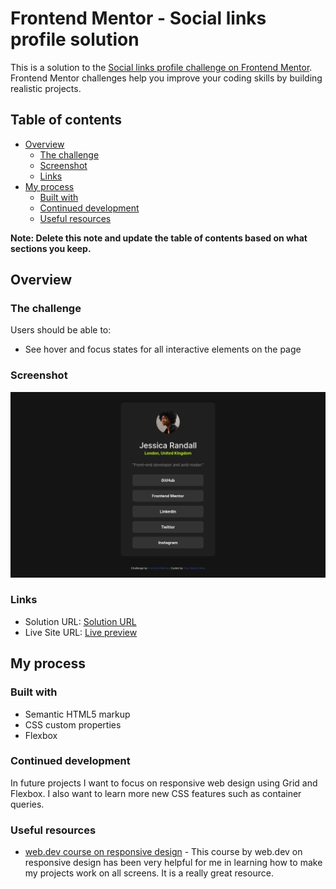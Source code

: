 # Frontend Mentor - Social links profile solution

This is a solution to the [Social links profile challenge on Frontend Mentor](https://www.frontendmentor.io/challenges/social-links-profile-UG32l9m6dQ). Frontend Mentor challenges help you improve your coding skills by building realistic projects. 

## Table of contents

- [Overview](#overview)
  - [The challenge](#the-challenge)
  - [Screenshot](#screenshot)
  - [Links](#links)
- [My process](#my-process)
  - [Built with](#built-with)
  - [Continued development](#continued-development)
  - [Useful resources](#useful-resources)

**Note: Delete this note and update the table of contents based on what sections you keep.**

## Overview

### The challenge

Users should be able to:

- See hover and focus states for all interactive elements on the page

### Screenshot

![screen shot of the project](./screenshot.png)

### Links

- Solution URL: [Solution URL](https://github.com/cauanoli/challenge-social-links-profile)
- Live Site URL: [Live preview](https://cauanoli.github.io/challenge-social-links-profile/)

## My process

### Built with

- Semantic HTML5 markup
- CSS custom properties
- Flexbox

### Continued development

In future projects I want to focus on responsive web design using Grid and Flexbox. I also want to learn more new CSS features such as container queries.


### Useful resources

- [web.dev course on responsive design](https://web.dev/learn/design) - This course by web.dev on responsive design has been very helpful for me in learning how to make my projects work on all screens. It is a really great resource.
